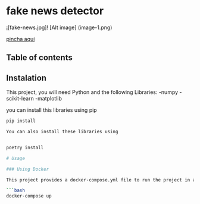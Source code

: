 # fake news detector

¡[fake-news.jpg]! [Alt image] (image-1.png)

[pincha aquí]()

## Table of contents

## Instalation
This project, you will need Python and the following Libraries:
-numpy
-scikit-learn
-matplotlib

you can install this libraries using pip

```bash
pip install

You can also install these libraries using


poetry install

# Usage

### Using Docker

This project provides a docker-compose.yml file to run the project in a docker container.

```bash
docker-compose up